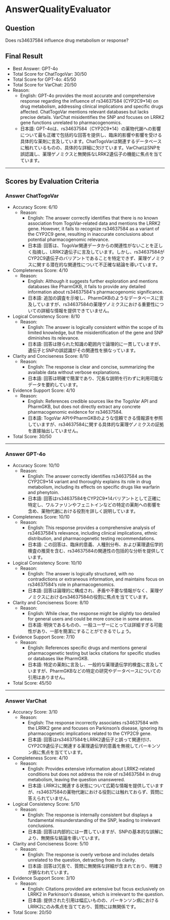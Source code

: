 # AnswerQualityEvaluator

## Question

Does rs34637584 influence drug metabolism or response?

## Final Result

- Best Answer: GPT-4o
- Total Score for ChatTogoVar: 30/50
- Total Score for GPT-4o: 45/50
- Total Score for VarChat: 20/50
- Reason:
  - English: GPT-4o provides the most accurate and comprehensive response regarding the influence of rs34637584 (CYP2C9*14) on drug metabolism, addressing clinical implications and specific drugs affected. ChatTogoVar mentions relevant databases but lacks precise details. VarChat misidentifies the SNP and focuses on LRRK2 gene functions unrelated to pharmacogenomics.
  - 日本語: GPT-4oは、rs34637584（CYP2C9*14）の薬物代謝への影響について最も正確で包括的な回答を提供し、臨床的影響や影響を受ける具体的な薬剤に言及しています。ChatTogoVarは関連するデータベースに触れているものの、具体的な詳細に欠けています。VarChatはSNPを誤認識し、薬理ゲノミクスと無関係なLRRK2遺伝子の機能に焦点を当てています。

---

## Scores by Evaluation Criteria

### Answer ChatTogoVar
- Accuracy Score: 6/10
  - Reason: 
    - English: The answer correctly identifies that there is no known association from TogoVar-related data and mentions the LRRK2 gene. However, it fails to recognize rs34637584 as a variant of the CYP2C9 gene, resulting in inaccurate conclusions about potential pharmacogenomic relevance.
    - 日本語: 回答は、TogoVar関連データからの関連性がないことを正しく指摘し、LRRK2遺伝子に言及しています。しかし、rs34637584がCYP2C9遺伝子のバリアントであることを特定できず、薬理ゲノミクスに関する潜在的な関連性について不正確な結論を導いています。
- Completeness Score: 4/10
  - Reason: 
    - English: Although it suggests further exploration and mentions databases like PharmGKB, it fails to provide any detailed information about rs34637584's pharmacogenomic significance.
    - 日本語: 追加の調査を示唆し、PharmGKBのようなデータベースに言及していますが、rs34637584の薬理ゲノミクスにおける重要性についての詳細な情報を提供できていません。
- Logical Consistency Score: 8/10
  - Reason: 
    - English: The answer is logically consistent within the scope of its limited knowledge, but the misidentification of the gene and SNP diminishes its relevance.
    - 日本語: 回答は限られた知識の範囲内で論理的に一貫していますが、遺伝子とSNPの誤認識がその関連性を損なっています。
- Clarity and Conciseness Score: 8/10
  - Reason: 
    - English: The response is clear and concise, summarizing the available data without verbose explanations.
    - 日本語: 回答は明確で簡潔であり、冗長な説明を行わずに利用可能なデータを要約しています。
- Evidence Support Score: 4/10
  - Reason: 
    - English: References credible sources like the TogoVar API and PharmGKB, but does not directly extract any concrete pharmacogenomic evidence for rs34637584.
    - 日本語: TogoVar APIやPharmGKBのような信頼できる情報源を参照していますが、rs34637584に関する具体的な薬理ゲノミクスの証拠を直接抽出していません。
- Total Score: 30/50

---

### Answer GPT-4o
- Accuracy Score: 10/10
  - Reason: 
    - English: The answer correctly identifies rs34637584 as the CYP2C9*14 variant and thoroughly explains its role in drug metabolism, including its effects on specific drugs like warfarin and phenytoin.
    - 日本語: 回答はrs34637584をCYP2C9*14バリアントとして正確に特定し、ワルファリンやフェニトインなどの特定の薬剤への影響を含め、薬物代謝における役割を詳しく説明しています。
- Completeness Score: 10/10
  - Reason: 
    - English: This response provides a comprehensive analysis of rs34637584’s relevance, including clinical implications, ethnic distribution, and pharmacogenetic testing recommendations.
    - 日本語: この回答は、臨床的意義、人種別分布、および薬理遺伝学的検査の推奨を含む、rs34637584の関連性の包括的な分析を提供しています。
- Logical Consistency Score: 10/10
  - Reason: 
    - English: The answer is logically structured, with no contradictions or extraneous information, and maintains focus on rs34637584’s role in pharmacogenomics.
    - 日本語: 回答は論理的に構成され、矛盾や不要な情報がなく、薬理ゲノミクスにおけるrs34637584の役割に焦点を当てています。
- Clarity and Conciseness Score: 8/10
  - Reason: 
    - English: While clear, the response might be slightly too detailed for general users and could be more concise in some areas.
    - 日本語: 明快であるものの、一般ユーザーにとっては詳細すぎる可能性があり、一部を簡潔にすることができるでしょう。
- Evidence Support Score: 7/10
  - Reason: 
    - English: References specific drugs and mentions general pharmacogenetic testing but lacks citations for specific studies or databases like PharmGKB.
    - 日本語: 特定の薬剤に言及し、一般的な薬理遺伝学的検査に言及していますが、PharmGKBなどの特定の研究やデータベースについての引用はありません。
- Total Score: 45/50

---

### Answer VarChat
- Accuracy Score: 3/10
  - Reason: 
    - English: The response incorrectly associates rs34637584 with the LRRK2 gene and focuses on Parkinson’s disease, ignoring its pharmacogenetic implications related to the CYP2C9 gene.
    - 日本語: 回答はrs34637584をLRRK2遺伝子と誤って関連付け、CYP2C9遺伝子に関連する薬理遺伝学的意義を無視してパーキンソン病に焦点を当てています。
- Completeness Score: 4/10
  - Reason: 
    - English: Provides extensive information about LRRK2-related conditions but does not address the role of rs34637584 in drug metabolism, leaving the question unanswered.
    - 日本語: LRRK2に関連する状態について広範な情報を提供していますが、rs34637584の薬物代謝における役割には触れておらず、質問に答えられていません。
- Logical Consistency Score: 5/10
  - Reason: 
    - English: The response is internally consistent but displays a fundamental misunderstanding of the SNP, leading to irrelevant conclusions.
    - 日本語: 回答は内部的には一貫していますが、SNPの基本的な誤解により、無関係な結論を導いています。
- Clarity and Conciseness Score: 5/10
  - Reason: 
    - English: The response is overly verbose and includes details unrelated to the question, detracting from its clarity.
    - 日本語: 回答は冗長で、質問に無関係な詳細が含まれており、明確さが損なわれています。
- Evidence Support Score: 3/10
  - Reason: 
    - English: Citations provided are extensive but focus exclusively on LRRK2 in Parkinson's disease, which is irrelevant to the question.
    - 日本語: 提供された引用は幅広いものの、パーキンソン病におけるLRRK2にのみ焦点を当てており、質問には無関係です。
- Total Score: 20/50